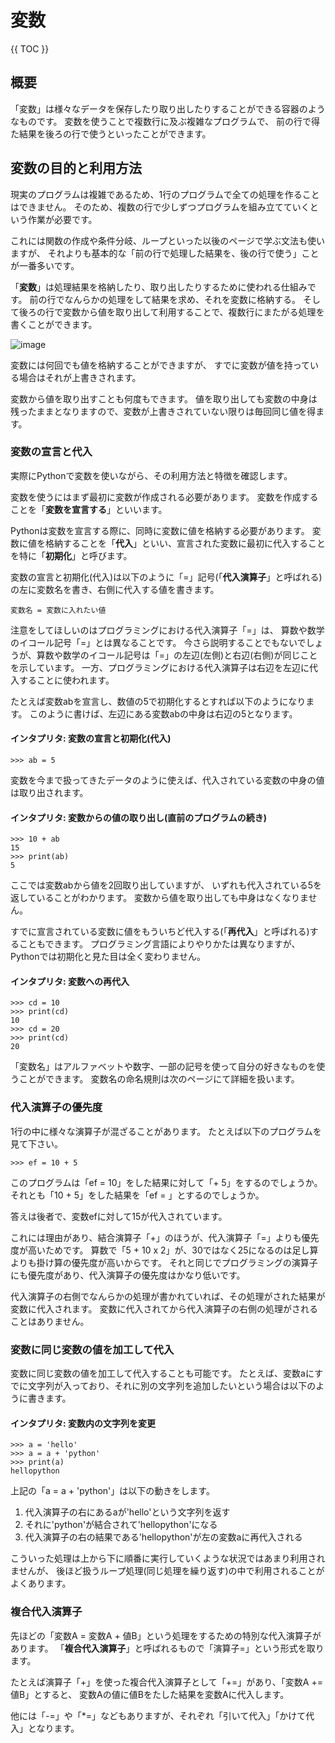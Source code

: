 # 変数

{{ TOC }}

## 概要

「変数」は様々なデータを保存したり取り出したりすることができる容器のようなものです。
変数を使うことで複数行に及ぶ複雑なプログラムで、
前の行で得た結果を後ろの行で使うといったことができます。

## 変数の目的と利用方法

現実のプログラムは複雑であるため、1行のプログラムで全ての処理を作ることはできません。
そのため、複数の行で少しずつプログラムを組み立てていくという作業が必要です。

これには関数の作成や条件分岐、ループといった以後のページで学ぶ文法も使いますが、
それよりも基本的な「前の行で処理した結果を、後の行で使う」ことが一番多いです。

「**変数**」は処理結果を格納したり、取り出したりするために使われる仕組みです。
前の行でなんらかの処理をして結果を求め、それを変数に格納する。
そして後ろの行で変数から値を取り出して利用することで、複数行にまたがる処理を書くことができます。

![image](./0030_image/02.jpg)

変数には何回でも値を格納することができますが、
すでに変数が値を持っている場合はそれが上書きされます。

変数から値を取り出すことも何度もできます。
値を取り出しても変数の中身は残ったままとなりますので、変数が上書きされていない限りは毎回同じ値を得ます。

### 変数の宣言と代入

実際にPythonで変数を使いながら、その利用方法と特徴を確認します。

変数を使うにはまず最初に変数が作成される必要があります。
変数を作成することを「**変数を宣言する**」といいます。

Pythonは変数を宣言する際に、同時に変数に値を格納する必要があります。
変数に値を格納することを「**代入**」といい、宣言された変数に最初に代入することを特に「**初期化**」と呼びます。

変数の宣言と初期化(代入)は以下のように「=」記号(「**代入演算子**」と呼ばれる)の左に変数名を書き、右側に代入する値を書きます。

```text
変数名 = 変数に入れたい値
```

注意をしてほしいのはプログラミングにおける代入演算子「=」は、
算数や数学のイコール記号「=」とは異なることです。
今さら説明することでもないでしょうが、算数や数学のイコール記号は「=」の左辺(左側)と右辺(右側)が同じことを示しています。
一方、プログラミングにおける代入演算子は右辺を左辺に代入することに使われます。

たとえば変数abを宣言し、数値の5で初期化するとすれば以下のようになります。
このように書けば、左辺にある変数abの中身は右辺の5となります。

#### インタプリタ: 変数の宣言と初期化(代入)

```text
>>> ab = 5
```

変数を今まで扱ってきたデータのように使えば、代入されている変数の中身の値は取り出されます。

#### インタプリタ: 変数からの値の取り出し(直前のプログラムの続き)

```text
>>> 10 + ab
15
>>> print(ab)
5
```

ここでは変数abから値を2回取り出していますが、
いずれも代入されている5を返していることがわかります。
変数から値を取り出しても中身はなくなりません。

すでに宣言されている変数に値をもういちど代入する(「**再代入**」と呼ばれる)することもできます。
プログラミング言語によりやりかたは異なりますが、Pythonでは初期化と見た目は全く変わりません。

#### インタプリタ: 変数への再代入

```text
>>> cd = 10
>>> print(cd)
10
>>> cd = 20
>>> print(cd)
20
```

「変数名」はアルファベットや数字、一部の記号を使って自分の好きなものを使うことができます。
変数名の命名規則は次のページにて詳細を扱います。


### 代入演算子の優先度

1行の中に様々な演算子が混ざることがあります。
たとえば以下のプログラムを見て下さい。

```text
>>> ef = 10 + 5
```

このプログラムは「ef = 10」をした結果に対して「+ 5」をするのでしょうか。
それとも「10 + 5」をした結果を「ef = 」とするのでしょうか。

答えは後者で、変数efに対して15が代入されています。

これには理由があり、結合演算子「+」のほうが、代入演算子「=」よりも優先度が高いためです。
算数で「5 + 10 x 2」が、30ではなく25になるのは足し算よりも掛け算の優先度が高いからです。
それと同じでプログラミングの演算子にも優先度があり、代入演算子の優先度はかなり低いです。

代入演算子の右側でなんらかの処理が書かれていれば、その処理がされた結果が変数に代入されます。
変数に代入されてから代入演算子の右側の処理がされることはありません。


### 変数に同じ変数の値を加工して代入

変数に同じ変数の値を加工して代入することも可能です。
たとえば、変数aにすでに文字列が入っており、それに別の文字列を追加したいという場合は以下のように書きます。

#### インタプリタ: 変数内の文字列を変更

```text
>>> a = 'hello'
>>> a = a + 'python'
>>> print(a)
hellopython
```

上記の「a = a + 'python'」は以下の動きをします。

1.	代入演算子の右にあるaが'hello'という文字列を返す
2.	それに'python'が結合されて'hellopython'になる
3.	代入演算子の右の結果である'hellopython'が左の変数aに再代入される

こういった処理は上から下に順番に実行していくような状況ではあまり利用されませんが、
後ほど扱うループ処理(同じ処理を繰り返す)の中で利用されることがよくあります。

### 複合代入演算子

先ほどの「変数A = 変数A + 値B」という処理をするための特別な代入演算子があります。
「**複合代入演算子**」と呼ばれるもので「演算子=」という形式を取ります。

たとえば演算子「+」を使った複合代入演算子として「+=」があり、「変数A += 値B」とすると、
変数Aの値に値Bをたした結果を変数Aに代入します。

他には「-=」や「\*=」などもありますが、それぞれ「引いて代入」「かけて代入」となります。
